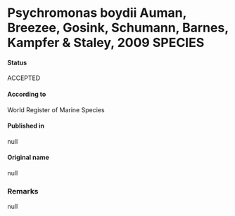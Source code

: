 Psychromonas boydii Auman, Breezee, Gosink, Schumann, Barnes, Kampfer & Staley, 2009 SPECIES
=======

#### Status
ACCEPTED

#### According to
World Register of Marine Species

#### Published in
null

#### Original name
null

### Remarks
null